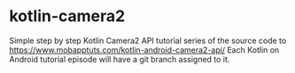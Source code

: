 # kotlin-camera2
Simple step by step Kotlin Camera2 API tutorial series of the source code to https://www.mobapptuts.com/kotlin-android-camera2-api/
Each Kotlin on Android tutorial episode will have a git branch assigned to it.

